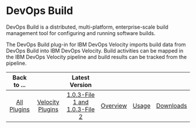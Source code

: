 # DevOps Build

DevOps Build is a distributed, multi-platform, enterprise-scale build management tool for configuring and running software builds.

The DevOps Build plug-in for IBM DevOps Velocity imports build data from DevOps Build into IBM DevOps Velocity. Build activities can be mapped in the IBM DevOps Velocity pipeline and build results can be tracked from the pipeline.

|Back to ...||Latest Version| |||
| :---: | :---: | :---: | :---: | :---: | :---: | 
|[All Plugins](../../index.md)|[Velocity Plugins](../README.md)|[1.0.3-File 1 ](https://raw.githubusercontent.com/UrbanCode/IBM-UCV-PLUGINS/main/files/ucv-ext-build/ucv-ext-build%3A1.0.3.tar.7z.001)[and 1.0.3-File 2](https://raw.githubusercontent.com/UrbanCode/IBM-UCV-PLUGINS/main/files/ucv-ext-build/ucv-ext-build%3A1.0.3.tar.7z.002)|[Overview](overview.md)|[Usage](usage.md)|[Downloads](downloads.md)|
